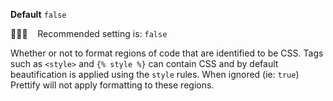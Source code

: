 **Default** `false`

💁🏽‍♀️ &nbsp;&nbsp; Recommended setting is: `false`

Whether or not to format regions of code that are identified to be CSS. Tags such as `<style>` and `{% style %}` can contain CSS and by default beautification is applied using the `style` rules. When ignored (ie: `true`) Prettify will not apply formatting to these regions.
